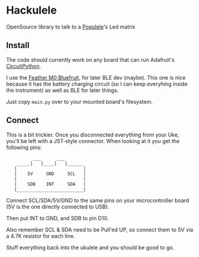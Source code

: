 # Hackulele

OpenSource library to talk to a [Populele](https://popuband.com/products/populele-with-accessory)'s Led matrix


## Install

The code should currently work on any board that can run Adafruit's [CircuitPython](https://circuitpython.readthedocs.io).

I use the [Feather M0 Bluefruit](https://www.adafruit.com/product/2995), for later BLE dev (maybe).
This one is nice because it has the battery charging circuit (so I can keep everyhing inside the instrument) as well as BLE for later things.

Just copy `main.py` over to your mounted board's filesystem.

## Connect

This is a bit trickier. Once you disconnected everything from your Uke, you'll be left with a JST-style connector.
When looking at it you get the following pins:


```
          ___      ___
    _____|   |____|   |______
   |                         |
   |    5V     GND     SCL   |
   |                         |
   |    SDB    INT     SDA   |
   |_________________________|

```

Connect SCL/SDA/5V/GND to the same pins on your microcontroller board (5V is the one directly connected to USB). 

Then put INT to GND, and SDB to pin D10.

Also remember SCL & SDA need to be Pull'ed UP, so connect them to 5V via a 4.7K resistor for each line.

Stuff everything back into the ukulele and you should be good to go.

